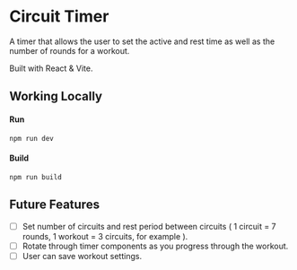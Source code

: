 # Circuit Timer

A timer that allows the user to set the active and rest time as well as the number of rounds for a workout.

Built with React & Vite.

## Working Locally

#### Run

`npm run dev`

#### Build

`npm run build`

## Future Features

- [ ] Set number of circuits and rest period between circuits ( 1 circuit = 7 rounds, 1 workout = 3 circuits, for example ).
- [ ] Rotate through timer components as you progress through the workout.
- [ ] User can save workout settings.
